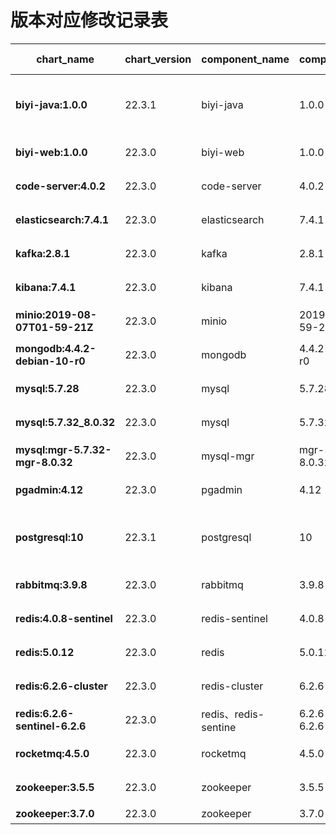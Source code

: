 
# 版本对应修改记录表
| chart_name                       | chart_version | component_name       | component_version     | update user   | content             | date    |
|----------------------------------|---------------|----------------------|-----------------------|---------------|---------------------|---------|
 **biyi-java:1.0.0**              | 22.3.1        | biyi-java            | 1.0.0                 | wangjin_zz    | 新增prometheus关闭监控开关   | 2022.10 |
 **biyi-web:1.0.0**               | 22.3.0        | biyi-web             | 1.0.0                 | wangjin_zz    | 统一版本,修改资源限额         | 2022.10 |
 **code-server:4.0.2**            | 22.3.0        | code-server          | 4.0.2                 | wangjin_zz    | 统一版本,修改资源限额         | 2022.10 |
 **elasticsearch:7.4.1**          | 22.3.0        | elasticsearch        | 7.4.1                 | wangjin_zz    | 统一版本,修改资源限额         | 2022.10 |
 **kafka:2.8.1**                  | 22.3.0        | kafka                | 2.8.1                 | wangjin_zz    | 统一版本,修改资源限额         | 2022.10 |
 **kibana:7.4.1**                 | 22.3.0        | kibana               | 7.4.1                 | wangjin_zz    | 统一版本,修改资源限额         | 2022.10 |
 **minio:2019-08-07T01-59-21Z**   | 22.3.0        | minio                | 2019-08-07T01-59-21Z  | wangjin_zz    | 统一版本,修改资源限额         | 2022.10 |
 **mongodb:4.4.2-debian-10-r0**   | 22.3.0        | mongodb              | 4.4.2-debian-10-r0    | wangjin_zz    | 统一版本,修改资源限额         | 2022.10 |
 **mysql:5.7.28**                 | 22.3.0        | mysql                | 5.7.28                | wangjin_zz    | 统一版本,修改资源限额         | 2022.10 |
 **mysql:5.7.32_8.0.32**          | 22.3.0        | mysql                | 5.7.32_8.0.32         | wangjin_zz    | 统一版本,修改资源限额         | 2022.10 |
 **mysql:mgr-5.7.32-mgr-8.0.32**  | 22.3.0        | mysql-mgr            | mgr-5.7.32-mgr-8.0.32 | wangjin_zz    | 统一版本,修改资源限额         | 2022.10 |
 **pgadmin:4.12**                 | 22.3.0        | pgadmin              | 4.12                  | wangjin_zz    | 统一版本,修改资源限额         | 2022.10 |
 **postgresql:10**                | 22.3.1        | postgresql           | 10                    | wangjin_zz    | 新增prometheus关闭监控开关  | 2022.10 |
 **rabbitmq:3.9.8**               | 22.3.0        | rabbitmq             | 3.9.8                 | wangjin_zz    | 统一版本,修改资源限额         | 2022.10 |
 **redis:4.0.8-sentinel**         | 22.3.0        | redis-sentinel       | 4.0.8                 | wangjin_zz    | 统一版本,修改资源限额         | 2022.10 |
 **redis:5.0.12**                 | 22.3.0        | redis                | 5.0.12                | wangjin_zz    | 统一版本,修改资源限额         | 2022.10 |
 **redis:6.2.6-cluster**          | 22.3.0        | redis-cluster        | 6.2.6                 | wangjin_zz    | 统一版本,修改资源限额         | 2022.10 |
 **redis:6.2.6-sentinel-6.2.6**   | 22.3.0        | redis、redis-sentine  | 6.2.6-sentinel-6.2.6  | wangjin_zz    | 统一版本,修改资源限额         | 2022.10 |
 **rocketmq:4.5.0**               | 22.3.0        | rocketmq             | 4.5.0                 | wangjin_zz    | 统一版本,修改资源限额         | 2022.10 |
 **zookeeper:3.5.5**              | 22.3.0        | zookeeper            | 3.5.5                 | wangjin_zz    | 统一版本,修改资源限额         | 2022.10 |
 **zookeeper:3.7.0**              | 22.3.0        | zookeeper            | 3.7.0                 | wangjin_zz    | 统一版本                | 2022.10 |

